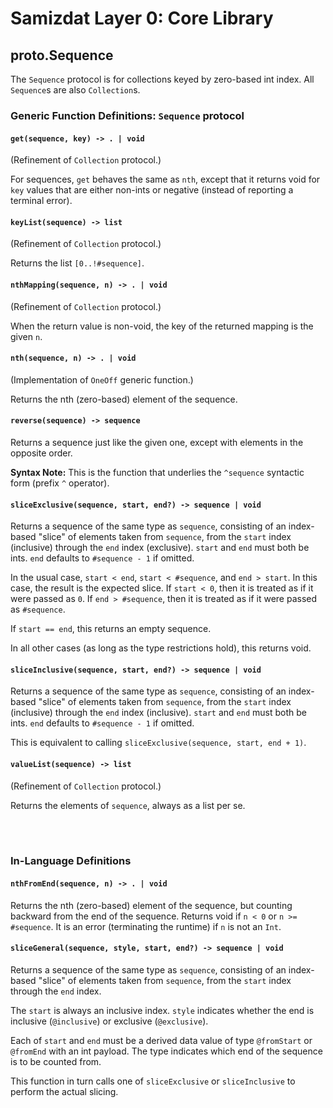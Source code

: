 Samizdat Layer 0: Core Library
==============================

proto.Sequence
--------------

The `Sequence` protocol is for collections keyed by zero-based int index.
All `Sequence`s are also `Collection`s.


### Generic Function Definitions: `Sequence` protocol

#### `get(sequence, key) -> . | void`

(Refinement of `Collection` protocol.)

For sequences, `get` behaves the same as `nth`, except that it returns
void for `key` values that are either non-ints or negative (instead of
reporting a terminal error).

#### `keyList(sequence) -> list`

(Refinement of `Collection` protocol.)

Returns the list `[0..!#sequence]`.

#### `nthMapping(sequence, n) -> . | void`

(Refinement of `Collection` protocol.)

When the return value is non-void, the key of the returned mapping is the
given `n`.

#### `nth(sequence, n) -> . | void`

(Implementation of `OneOff` generic function.)

Returns the nth (zero-based) element of the sequence.

#### `reverse(sequence) -> sequence`

Returns a sequence just like the given one, except with elements in
the opposite order.

**Syntax Note:** This is the function that underlies the `^sequence`
syntactic form (prefix `^` operator).

#### `sliceExclusive(sequence, start, end?) -> sequence | void`

Returns a sequence of the same type as `sequence`, consisting of an
index-based "slice" of elements taken from `sequence`, from the `start`
index (inclusive) through the `end` index (exclusive). `start` and `end`
must both be ints. `end` defaults to `#sequence - 1` if omitted.

In the usual case, `start < end`, `start < #sequence`, and `end > start`.
In this case, the result is the expected slice. If `start < 0`, then it is
treated as if it were passed as `0`. If `end > #sequence`, then it is
treated as if it were passed as `#sequence`.

If `start == end`, this returns an empty sequence.

In all other cases (as long as the type restrictions hold), this returns void.

#### `sliceInclusive(sequence, start, end?) -> sequence | void`

Returns a sequence of the same type as `sequence`, consisting of an
index-based "slice" of elements taken from `sequence`, from the `start`
index (inclusive) through the `end` index (inclusive). `start` and `end`
must both be ints. `end` defaults to `#sequence - 1` if omitted.

This is equivalent to calling `sliceExclusive(sequence, start, end + 1)`.

#### `valueList(sequence) -> list`

(Refinement of `Collection` protocol.)

Returns the elements of `sequence`, always as a list per se.


<br><br>
### In-Language Definitions

#### `nthFromEnd(sequence, n) -> . | void`

Returns the nth (zero-based) element of the sequence, but counting backward
from the end of the sequence. Returns void if `n < 0` or `n >= #sequence`.
It is an error (terminating the runtime) if `n` is not an `Int`.

#### `sliceGeneral(sequence, style, start, end?) -> sequence | void`

Returns a sequence of the same type as `sequence`, consisting of an
index-based "slice" of elements taken from `sequence`, from the `start`
index through the `end` index.

The `start` is always an inclusive index. `style` indicates whether the
end is inclusive (`@inclusive`) or exclusive (`@exclusive`).

Each of `start` and `end` must be a derived data value of type
`@fromStart` or `@fromEnd` with an int payload. The type indicates which
end of the sequence is to be counted from.

This function in turn calls one of `sliceExclusive` or `sliceInclusive` to
perform the actual slicing.

